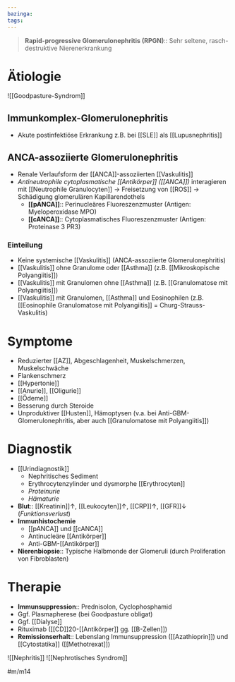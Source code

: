 ```yaml
---
bazinga:
tags: 
---
```

> **Rapid-progressive Glomerulonephritis (RPGN)**:: Sehr seltene, rasch-destruktive Nierenerkrankung

# Ätiologie
![[Goodpasture-Syndrom]]
## Immunkomplex-Glomerulonephritis
- Akute postinfektiöse Erkrankung z.B. bei [[SLE]] als [[Lupusnephritis]]
## ANCA-assoziierte Glomerulonephritis
- Renale Verlaufsform der [[ANCA]]-assoziierten [[Vaskulitis]]
- *Antineutrophile cytoplasmatische [[Antikörper]] ([[ANCA]])* interagieren mit [[Neutrophile Granulocyten]] → Freisetzung von [[ROS]] → Schädigung glomerulären Kapillarendothels
	- **[[pANCA]]**:: Perinucleäres Fluoreszenzmuster (Antigen: Myeloperoxidase MPO)
	- **[[cANCA]]**:: Cytoplasmatisches Fluoreszenzmuster (Antigen: Proteinase 3 PR3)
### Einteilung
- Keine systemische [[Vaskulitis]] (ANCA-assoziierte Glomerulonephritis)
- [[Vaskulitis]] ohne Granulome oder [[Asthma]] (z.B. [[Mikroskopische Polyangiitis]])
- [[Vaskulitis]] mit Granulomen ohne [[Asthma]] (z.B. [[Granulomatose mit Polyangiitis]])
- [[Vaskulitis]] mit Granulomen, [[Asthma]] und Eosinophilen (z.B. [[Eosinophile Granulomatose mit Polyangiitis]] = Churg-Strauss-Vaskulitis)
# Symptome
- Reduzierter [[AZ]], Abgeschlagenheit, Muskelschmerzen, Muskelschwäche
- Flankenschmerz
- [[Hypertonie]]
- [[Anurie]], [[Oligurie]]
- [[Ödeme]]
- Besserung durch Steroide
- Unproduktiver [[Husten]], Hämoptysen (v.a. bei Anti-GBM-Glomerulonephritis, aber auch [[Granulomatose mit Polyangiitis]])

# Diagnostik
- [[Urindiagnostik]]
	- Nephritisches Sediment
	- Erythrocytenzylinder und dysmorphe [[Erythrocyten]]
	- *Proteinurie*
	- *Hämaturie*
- **Blut**:: [[Kreatinin]]↑, [[Leukocyten]]↑, [[CRP]]↑, [[GFR]]↓ (*Funktionsverlust*)
- **Immunhistochemie**
	- [[pANCA]] und [[cANCA]]
	- Antinucleäre [[Antikörper]]
	- Anti-GBM-[[Antikörper]]
- **Nierenbiopsie**:: Typische Halbmonde der Glomeruli (durch Proliferation von Fibroblasten)

# Therapie
- **Immunsuppression**:: Prednisolon, Cyclophosphamid
- Ggf. Plasmapherese (bei Goodpasture obligat)
- Ggf. [[Dialyse]]
- Rituximab ([[CD]]20-[[Antikörper]] gg. [[B-Zellen]])
- **Remissionserhalt**:: Lebenslang Immunsuppression ([[Azathioprin]]) und [[Cytostatika]] ([[Methotrexat]])


![[Nephritis]]
![[Nephrotisches Syndrom]]

#m/m14 